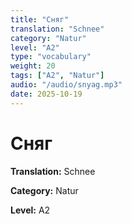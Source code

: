 ```yaml
---
title: "Сняг"
translation: "Schnee"
category: "Natur"
level: "A2"
type: "vocabulary"
weight: 20
tags: ["A2", "Natur"]
audio: "/audio/snyag.mp3"
date: 2025-10-19
---
```


# Сняг

**Translation:** Schnee

**Category:** Natur

**Level:** A2

